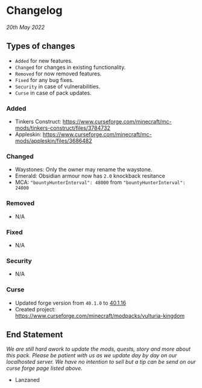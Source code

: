 # Changelog
*20th May 2022*

## Types of changes
- `Added` for new features.
- `Changed` for changes in existing functionality.
- `Removed` for now removed features.
- `Fixed` for any bug fixes.
- `Security` in case of vulnerabilities.
- `Curse` in case of pack updates.

### Added
- Tinkers Construct: https://www.curseforge.com/minecraft/mc-mods/tinkers-construct/files/3784732
- Appleskin: https://www.curseforge.com/minecraft/mc-mods/appleskin/files/3686482

### Changed
- Waystones: Only the owner may rename the waystone.
- Emerald: Obsidian armour now has `2.0` knockback resitance
- MCA: `"bountyHunterInterval": 48000` from `"bountyHunterInterval": 24000`

### Removed
- N/A

### Fixed
- N/A

### Security
- N/A

### Curse
- Updated forge version from `40.1.0` to [40.1.16](https://adfoc.us/serve/sitelinks/?id=271228&url=https://maven.minecraftforge.net/net/minecraftforge/forge/1.18.2-40.1.16/forge-1.18.2-40.1.16-installer.jar)
- Created project: https://www.curseforge.com/minecraft/modpacks/vulturia-kingdom

## End Statement
*We are still hard awork to update the mods, quests, story and more about this pack. Please be patient with us as we update day by day on our localhosted server.
We have no intention to sell but a tip can be send on our curse forge page listed above.*
- Lanzaned
